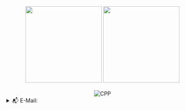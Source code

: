  <!-- <img src="https://github.com/gabohs/gabohs/blob/main/gabohs.gif" /> -->

 <!-- GITHUB STATS -->
<div class="stats" align="center">
    <img src="https://github-readme-stats.vercel.app/api?username=gabohs&show_icons=true&theme=gruvbox_light&include_all_commits=true&count_private=true&line_height=30" height=200>
    <img src="https://github-readme-stats.vercel.app/api/top-langs/?username=gabohs&layout=donut&langs_count=8&theme=gruvbox_light&size_weight=0.5&count_weight=0.5&hide=html,css,cmake,batchfile" height=200>
    <br>
    <!-- <img src="https://komarev.com/ghpvc/?username=gabohs&&style=for-the-badge"/> -->
</div>

<br>

<!-- SKILLS -->
<div class="skills" align="center"> 
  <img alt="CPP" src="https://skillicons.dev/icons?i=cpp,python,arduino">
</div>

<details>
  <summary>📬 E-Mail: </summary>
  
  - 📧 schaeffer.gabrielh@gmail.com
</details>

 <!-- SNAKE ANIMATION 
<div class="snake" align="center">
  <img src="https://github.com/gabohs/gabohs/blob/output/github-contribution-grid-snake.svg">
</div>  
-->
